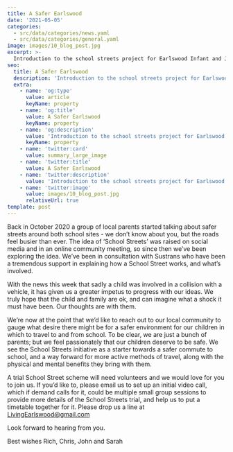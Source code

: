 ```yaml
---
title: A Safer Earlswood
date: '2021-05-05'
categories:
  - src/data/categories/news.yaml
  - src/data/categories/general.yaml
image: images/10_blog_post.jpg
excerpt: >-
  Introduction to the school streets project for Earlswood Infant and Junior schools
seo:
  title: A Safer Earlswood
  description: 'Introduction to the school streets project for Earlswood Infant and Junior schools'
  extra:
    - name: 'og:type'
      value: article
      keyName: property
    - name: 'og:title'
      value: A Safer Earlswood
      keyName: property
    - name: 'og:description'
      value: 'Introduction to the school streets project for Earlswood Infant and Junior schools'
      keyName: property
    - name: 'twitter:card'
      value: summary_large_image
    - name: 'twitter:title'
      value: A Safer Earlswood
    - name: 'twitter:description'
      value: 'Introduction to the school streets project for Earlswood Infant and Junior schools'
    - name: 'twitter:image'
      value: images/10_blog_post.jpg
      relativeUrl: true
template: post
---
```


Back in October 2020 a group of local parents started talking about safer streets around both school sites - we don’t know about you, but the roads feel busier than ever. The idea of ‘School Streets’ was raised on social media and in an online community meeting, so since then we’ve been exploring the idea. We’ve been in consultation with Sustrans who have been a tremendous support in explaining how a School Street works, and what’s involved. 

With the news this week that sadly a child was involved in a collision with a vehicle, it has given us a greater impetus to progress with our ideas. We truly hope that the child and family are ok, and can imagine what a shock it must have been. Our thoughts are with them. 

We’re now at the point that we’d like to reach out to our local community to gauge what desire there might be for a safer environment for our children in which to travel to and from school. To be clear, we are just a bunch of parents; but we feel passionately that our children deserve to be safe. We see the School Streets initiative as a starter towards a safer commute to school, and a way forward for more active methods of travel, along with the physical and mental benefits they bring with them. 

A trial School Street scheme will need volunteers and we would love for you to join us. If you’d like to, please email us to set up an initial video call, which if demand calls for it, could be multiple small group sessions to provide more details of the School Streets trial, and help us to put a timetable together for it. Please drop us a line at LivingEarlswood@gmail.com

Look forward to hearing from you.

Best wishes
Rich, Chris, John and Sarah

